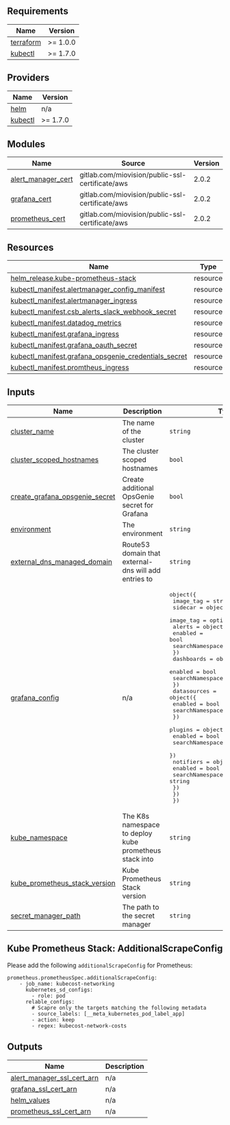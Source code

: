 <!-- BEGINNING OF PRE-COMMIT-TERRAFORM DOCS HOOK -->
## Requirements

| Name | Version |
|------|---------|
| <a name="requirement_terraform"></a> [terraform](#requirement\_terraform) | >= 1.0.0 |
| <a name="requirement_kubectl"></a> [kubectl](#requirement\_kubectl) | >= 1.7.0 |

## Providers

| Name | Version |
|------|---------|
| <a name="provider_helm"></a> [helm](#provider\_helm) | n/a |
| <a name="provider_kubectl"></a> [kubectl](#provider\_kubectl) | >= 1.7.0 |

## Modules

| Name | Source | Version |
|------|--------|---------|
| <a name="module_alert_manager_cert"></a> [alert\_manager\_cert](#module\_alert\_manager\_cert) | gitlab.com/miovision/public-ssl-certificate/aws | 2.0.2 |
| <a name="module_grafana_cert"></a> [grafana\_cert](#module\_grafana\_cert) | gitlab.com/miovision/public-ssl-certificate/aws | 2.0.2 |
| <a name="module_prometheus_cert"></a> [prometheus\_cert](#module\_prometheus\_cert) | gitlab.com/miovision/public-ssl-certificate/aws | 2.0.2 |

## Resources

| Name | Type |
|------|------|
| [helm_release.kube-prometheus-stack](https://registry.terraform.io/providers/hashicorp/helm/latest/docs/resources/release) | resource |
| [kubectl_manifest.alertmanager_config_manifest](https://registry.terraform.io/providers/gavinbunney/kubectl/latest/docs/resources/manifest) | resource |
| [kubectl_manifest.alertmanager_ingress](https://registry.terraform.io/providers/gavinbunney/kubectl/latest/docs/resources/manifest) | resource |
| [kubectl_manifest.csb_alerts_slack_webhook_secret](https://registry.terraform.io/providers/gavinbunney/kubectl/latest/docs/resources/manifest) | resource |
| [kubectl_manifest.datadog_metrics](https://registry.terraform.io/providers/gavinbunney/kubectl/latest/docs/resources/manifest) | resource |
| [kubectl_manifest.grafana_ingress](https://registry.terraform.io/providers/gavinbunney/kubectl/latest/docs/resources/manifest) | resource |
| [kubectl_manifest.grafana_oauth_secret](https://registry.terraform.io/providers/gavinbunney/kubectl/latest/docs/resources/manifest) | resource |
| [kubectl_manifest.grafana_opsgenie_credentials_secret](https://registry.terraform.io/providers/gavinbunney/kubectl/latest/docs/resources/manifest) | resource |
| [kubectl_manifest.promtheus_ingress](https://registry.terraform.io/providers/gavinbunney/kubectl/latest/docs/resources/manifest) | resource |

## Inputs

| Name | Description | Type | Default | Required |
|------|-------------|------|---------|:--------:|
| <a name="input_cluster_name"></a> [cluster\_name](#input\_cluster\_name) | The name of the cluster | `string` | n/a | yes |
| <a name="input_cluster_scoped_hostnames"></a> [cluster\_scoped\_hostnames](#input\_cluster\_scoped\_hostnames) | The cluster scoped hostnames | `bool` | `false` | no |
| <a name="input_create_grafana_opsgenie_secret"></a> [create\_grafana\_opsgenie\_secret](#input\_create\_grafana\_opsgenie\_secret) | Create additional OpsGenie secret for Grafana | `bool` | `false` | no |
| <a name="input_environment"></a> [environment](#input\_environment) | The environment | `string` | n/a | yes |
| <a name="input_external_dns_managed_domain"></a> [external\_dns\_managed\_domain](#input\_external\_dns\_managed\_domain) | Route53 domain that external-dns will add entries to | `string` | n/a | yes |
| <a name="input_grafana_config"></a> [grafana\_config](#input\_grafana\_config) | n/a | <pre>object({<br>    image_tag = string<br>    sidecar = object({<br>      image_tag = optional(string, null)<br>      alerts = object({<br>        enabled         = bool<br>        searchNamespace = string<br>      })<br>      dashboards = object({<br>        enabled         = bool<br>        searchNamespace = string<br>      })<br>      datasources = object({<br>        enabled         = bool<br>        searchNamespace = string<br>      })<br>      plugins = object({<br>        enabled         = bool<br>        searchNamespace = string<br>      })<br>      notifiers = object({<br>        enabled         = bool<br>        searchNamespace = string<br>      })<br>    })<br>  })</pre> | <pre>{<br>  "image_tag": "9.5.14",<br>  "sidecar": {<br>    "alerts": {<br>      "enabled": true,<br>      "searchNamespace": "ALL"<br>    },<br>    "dashboards": {<br>      "enabled": true,<br>      "searchNamespace": "ALL"<br>    },<br>    "datasources": {<br>      "enabled": true,<br>      "searchNamespace": "ALL"<br>    },<br>    "image_tag": "1.25.2",<br>    "notifiers": {<br>      "enabled": true,<br>      "searchNamespace": "ALL"<br>    },<br>    "plugins": {<br>      "enabled": true,<br>      "searchNamespace": "ALL"<br>    }<br>  }<br>}</pre> | no |
| <a name="input_kube_namespace"></a> [kube\_namespace](#input\_kube\_namespace) | The K8s namespace to deploy kube prometheus stack into | `string` | `"coresystems"` | no |
| <a name="input_kube_prometheus_stack_version"></a> [kube\_prometheus\_stack\_version](#input\_kube\_prometheus\_stack\_version) | Kube Prometheus Stack version | `string` | `"51.2.0"` | no |
| <a name="input_secret_manager_path"></a> [secret\_manager\_path](#input\_secret\_manager\_path) | The path to the secret manager | `string` | n/a | yes |

## Kube Prometheus Stack: AdditionalScrapeConfig

Please add the following `additionalScrapeConfig` for Prometheus:
```
prometheus.prometheusSpec.additionalScrapeConfig:
    - job_name: kubecost-networking
      kubernetes_sd_configs:
        - role: pod
      relable_configs:
        # Scapre only the targets matching the following metadata
        - source_labels: [__meta_kubernetes_pod_label_app]
        - action: keep
        - regex: kubecost-network-costs
```

## Outputs

| Name | Description |
|------|-------------|
| <a name="output_alert_manager_ssl_cert_arn"></a> [alert\_manager\_ssl\_cert\_arn](#output\_alert\_manager\_ssl\_cert\_arn) | n/a |
| <a name="output_grafana_ssl_cert_arn"></a> [grafana\_ssl\_cert\_arn](#output\_grafana\_ssl\_cert\_arn) | n/a |
| <a name="output_helm_values"></a> [helm\_values](#output\_helm\_values) | n/a |
| <a name="output_prometheus_ssl_cert_arn"></a> [prometheus\_ssl\_cert\_arn](#output\_prometheus\_ssl\_cert\_arn) | n/a |
<!-- END OF PRE-COMMIT-TERRAFORM DOCS HOOK -->
